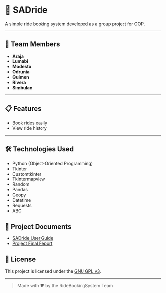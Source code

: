 # 🚗 SADride

A simple ride booking system developed as a group project for OOP.

---

## 👥 Team Members

- **Araja**
- **Lumabi**
- **Modesto**
- **Odrunia**
- **Quimen**
- **Rivera**
- **Simbulan**

---

## 📋 Features

- Book rides easily
- View ride history

---

## 🛠️ Technologies Used

- Python (Object-Oriented Programming)
- Tkinter
- Customtkinter
- Tkintermapview
- Random
- Pandas
- Geopy
- Datetime
- Requests
- ABC

## 📄 Project Documents

- [SADride User Guide](SADride_User_Guide.pdf)
- [Project Final Report](G8_SADride_Project_Final_Report.pdf)

## 📄 License

This project is licensed under the [GNU GPL v3](LICENSE).

---

> Made with ❤️ by the RideBookingSystem Team
